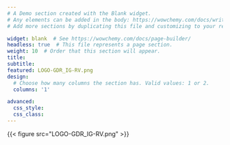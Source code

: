 ```yaml
---
# A Demo section created with the Blank widget.
# Any elements can be added in the body: https://wowchemy.com/docs/writing-markdown-latex/
# Add more sections by duplicating this file and customizing to your requirements.

widget: blank  # See https://wowchemy.com/docs/page-builder/
headless: true  # This file represents a page section.
weight: 10  # Order that this section will appear.
title:
subtitle:
featured: LOGO-GDR_IG-RV.png
design:
  # Choose how many columns the section has. Valid values: 1 or 2.
  columns: '1'

advanced:
  css_style:
  css_class:
---
```

{{< figure src="LOGO-GDR_IG-RV.png" >}}
